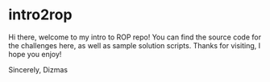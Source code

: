 # intro2rop
Hi there, welcome to my intro to ROP repo!
You can find the source code for the challenges here, as well as sample solution scripts.
Thanks for visiting, I hope you enjoy!

Sincerely,
Dizmas

